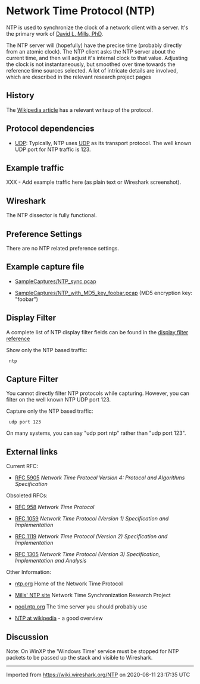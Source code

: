 # Network Time Protocol (NTP)

NTP is used to synchronize the clock of a network client with a server. It's the primary work of [David L. Mills, PhD](https://www.eecis.udel.edu/~mills/index.html).

The NTP server will (hopefully) have the precise time (probably directly from an atomic clock). The NTP client asks the NTP server about the current time, and then will adjust it's internal clock to that value. Adjusting the clock is not instantaneously, but smoothed over time towards the reference time sources selected. A lot of intricate details are involved, which are described in the relevant research project pages

## History

The [Wikipedia article](https://en.wikipedia.org/wiki/Network_Time_Protocol) has a relevant writeup of the protocol.

## Protocol dependencies

  - [UDP](/UDP): Typically, NTP uses [UDP](/UDP) as its transport protocol. The well known UDP port for NTP traffic is 123.

## Example traffic

XXX - Add example traffic here (as plain text or Wireshark screenshot).

## Wireshark

The NTP dissector is fully functional.

## Preference Settings

There are no NTP related preference settings.

## Example capture file

  - [SampleCaptures/NTP\_sync.pcap](uploads/__moin_import__/attachments/SampleCaptures/NTP_sync.pcap)

  - [SampleCaptures/NTP\_with\_MD5\_key\_foobar.pcap](uploads/__moin_import__/attachments/SampleCaptures/NTP_with_MD5_key_foobar.pcap) (MD5 encryption key: "foobar")

## Display Filter

A complete list of NTP display filter fields can be found in the [display filter reference](http://www.wireshark.org/docs/dfref/n/ntp.html)

Show only the NTP based traffic:

``` 
 ntp
```

## Capture Filter

You cannot directly filter NTP protocols while capturing. However, you can filter on the well known NTP UDP port 123.

Capture only the NTP based traffic:

``` 
 udp port 123
```

On many systems, you can say "udp port ntp" rather than "udp port 123".

## External links

Current RFC:

  - [RFC 5905](https://tools.ietf.org/rfcmarkup?rfc=5905) *Network Time Protocol Version 4: Protocol and Algorithms Specification*

Obsoleted RFCs:

  - [RFC 958](https://tools.ietf.org/rfcmarkup?rfc958) *Network Time Protocol*

  - [RFC 1059](https://tools.ietf.org/rfcmarkup?rfc=1059) *Network Time Protocol (Version 1) Specification and Implementation*

  - [RFC 1119](https://tools.ietf.org/rfcmarkup?rfc=1119) *Network Time Protocol (Version 2) Specification and Implementation*

  - [RFC 1305](https://tools.ietf.org/rfcmarkup?rfc=1305) *Network Time Protocol (Version 3) Specification, Implementation and Analysis*

Other Information:

  - [ntp.org](http://www.ntp.org/) Home of the Network Time Protocol

  - [Mills' NTP site](https://www.eecis.udel.edu/%7emills/ntp.html) Network Time Synchronization Research Project

  - [pool.ntp.org](http://www.pool.ntp.org/) The time server you should probably use

  - [NTP at wikipedia](http://en.wikipedia.org/wiki/Network_Time_Protocol) - a good overview

## Discussion

Note: On WinXP the 'Windows Time' service must be stopped for NTP packets to be passed up the stack and visible to Wireshark.

---

Imported from https://wiki.wireshark.org/NTP on 2020-08-11 23:17:35 UTC
